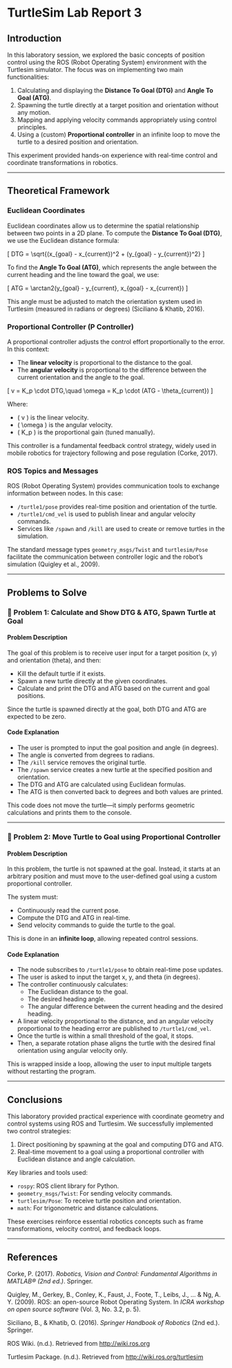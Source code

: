 # TurtleSim Lab Report 3 

## Introduction

In this laboratory session, we explored the basic concepts of position control using the ROS (Robot Operating System) environment with the Turtlesim simulator. The focus was on implementing two main functionalities:

1. Calculating and displaying the **Distance To Goal (DTG)** and **Angle To Goal (ATG)**.
2. Spawning the turtle directly at a target position and orientation without any motion.
3. Mapping and applying velocity commands appropriately using control principles.
4. Using a (custom) **Proportional controller** in an infinite loop to move the turtle to a desired position and orientation.

This experiment provided hands-on experience with real-time control and coordinate transformations in robotics.

---

## Theoretical Framework

### Euclidean Coordinates

Euclidean coordinates allow us to determine the spatial relationship between two points in a 2D plane. To compute the **Distance To Goal (DTG)**, we use the Euclidean distance formula:

\[
DTG = \sqrt{(x_{goal} - x_{current})^2 + (y_{goal} - y_{current})^2}
\]

To find the **Angle To Goal (ATG)**, which represents the angle between the current heading and the line toward the goal, we use:

\[
ATG = \arctan2(y_{goal} - y_{current}, x_{goal} - x_{current})
\]

This angle must be adjusted to match the orientation system used in Turtlesim (measured in radians or degrees) (Siciliano & Khatib, 2016).

### Proportional Controller (P Controller)

A proportional controller adjusts the control effort proportionally to the error. In this context:

- The **linear velocity** is proportional to the distance to the goal.
- The **angular velocity** is proportional to the difference between the current orientation and the angle to the goal.

\[
v = K_p \cdot DTG,\quad \omega = K_p \cdot (ATG - \theta_{current})
\]

Where:
- \( v \) is the linear velocity.
- \( \omega \) is the angular velocity.
- \( K_p \) is the proportional gain (tuned manually).

This controller is a fundamental feedback control strategy, widely used in mobile robotics for trajectory following and pose regulation (Corke, 2017).

### ROS Topics and Messages

ROS (Robot Operating System) provides communication tools to exchange information between nodes. In this case:

- `/turtle1/pose` provides real-time position and orientation of the turtle.
- `/turtle1/cmd_vel` is used to publish linear and angular velocity commands.
- Services like `/spawn` and `/kill` are used to create or remove turtles in the simulation.

The standard message types `geometry_msgs/Twist` and `turtlesim/Pose` facilitate the communication between controller logic and the robot’s simulation (Quigley et al., 2009).

---

## Problems to Solve

### 🐢 Problem 1: Calculate and Show DTG & ATG, Spawn Turtle at Goal

#### Problem Description

The goal of this problem is to receive user input for a target position (x, y) and orientation (theta), and then:

- Kill the default turtle if it exists.
- Spawn a new turtle directly at the given coordinates.
- Calculate and print the DTG and ATG based on the current and goal positions.

Since the turtle is spawned directly at the goal, both DTG and ATG are expected to be zero.

#### Code Explanation

- The user is prompted to input the goal position and angle (in degrees).
- The angle is converted from degrees to radians.
- The `/kill` service removes the original turtle.
- The `/spawn` service creates a new turtle at the specified position and orientation.
- The DTG and ATG are calculated using Euclidean formulas.
- The ATG is then converted back to degrees and both values are printed.

This code does not move the turtle—it simply performs geometric calculations and prints them to the console.

---

### 🐢 Problem 2: Move Turtle to Goal using Proportional Controller

#### Problem Description

In this problem, the turtle is not spawned at the goal. Instead, it starts at an arbitrary position and must move to the user-defined goal using a custom proportional controller.

The system must:
- Continuously read the current pose.
- Compute the DTG and ATG in real-time.
- Send velocity commands to guide the turtle to the goal.

This is done in an **infinite loop**, allowing repeated control sessions.

#### Code Explanation

- The node subscribes to `/turtle1/pose` to obtain real-time pose updates.
- The user is asked to input the target x, y, and theta (in degrees).
- The controller continuously calculates:
  - The Euclidean distance to the goal.
  - The desired heading angle.
  - The angular difference between the current heading and the desired heading.
- A linear velocity proportional to the distance, and an angular velocity proportional to the heading error are published to `/turtle1/cmd_vel`.
- Once the turtle is within a small threshold of the goal, it stops.
- Then, a separate rotation phase aligns the turtle with the desired final orientation using angular velocity only.

This is wrapped inside a loop, allowing the user to input multiple targets without restarting the program.

---

## Conclusions

This laboratory provided practical experience with coordinate geometry and control systems using ROS and Turtlesim. We successfully implemented two control strategies:

1. Direct positioning by spawning at the goal and computing DTG and ATG.
2. Real-time movement to a goal using a proportional controller with Euclidean distance and angle calculation.

Key libraries and tools used:
- `rospy`: ROS client library for Python.
- `geometry_msgs/Twist`: For sending velocity commands.
- `turtlesim/Pose`: To receive turtle position and orientation.
- `math`: For trigonometric and distance calculations.

These exercises reinforce essential robotics concepts such as frame transformations, velocity control, and feedback loops.

---

## References

Corke, P. (2017). *Robotics, Vision and Control: Fundamental Algorithms in MATLAB® (2nd ed.)*. Springer.

Quigley, M., Gerkey, B., Conley, K., Faust, J., Foote, T., Leibs, J., ... & Ng, A. Y. (2009). ROS: an open-source Robot Operating System. In *ICRA workshop on open source software* (Vol. 3, No. 3.2, p. 5).

Siciliano, B., & Khatib, O. (2016). *Springer Handbook of Robotics* (2nd ed.). Springer.

ROS Wiki. (n.d.). Retrieved from http://wiki.ros.org

Turtlesim Package. (n.d.). Retrieved from http://wiki.ros.org/turtlesim